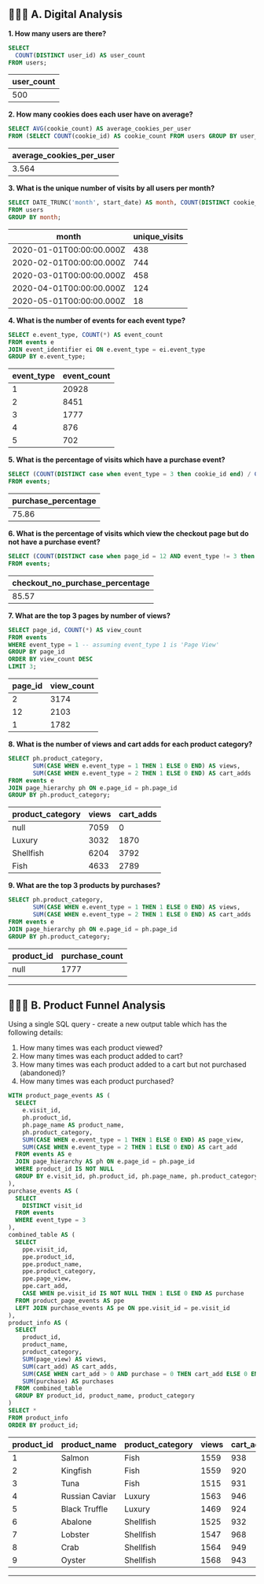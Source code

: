 ## 👩🏻‍💻 A. Digital Analysis

**1. How many users are there?**

````sql
SELECT 
  COUNT(DISTINCT user_id) AS user_count
FROM users;
````
| user_count 	|
|------------	|
| 500        	|

**2. How many cookies does each user have on average?**

````sql
SELECT AVG(cookie_count) AS average_cookies_per_user
FROM (SELECT COUNT(cookie_id) AS cookie_count FROM users GROUP BY user_id) AS subquery;
````

| average_cookies_per_user 	|
|------------	|
| 3.564        	|

**3. What is the unique number of visits by all users per month?**

````sql
SELECT DATE_TRUNC('month', start_date) AS month, COUNT(DISTINCT cookie_id) AS unique_visits
FROM users
GROUP BY month;
````

| month                    	| unique_visits 	|
|--------------------------	|---------------	|
| 2020-01-01T00:00:00.000Z 	| 438           	|
| 2020-02-01T00:00:00.000Z 	| 744           	|
| 2020-03-01T00:00:00.000Z 	| 458           	|
| 2020-04-01T00:00:00.000Z 	| 124           	|
| 2020-05-01T00:00:00.000Z 	| 18            	|

**4. What is the number of events for each event type?**

````sql
SELECT e.event_type, COUNT(*) AS event_count
FROM events e
JOIN event_identifier ei ON e.event_type = ei.event_type
GROUP BY e.event_type;
````

| event_type 	| event_count 	|
|------------	|-------------	|
| 1          	| 20928       	|
| 2          	| 8451        	|
| 3          	| 1777        	|
| 4          	| 876         	|
| 5          	| 702         	|

**5. What is the percentage of visits which have a purchase event?**

````sql
SELECT (COUNT(DISTINCT case when event_type = 3 then cookie_id end) / COUNT(DISTINCT cookie_id)::float) * 100 AS purchase_percentage
FROM events;
````

| purchase_percentage                    	| 
|--------------------------	|
| 75.86 	| 

**6. What is the percentage of visits which view the checkout page but do not have a purchase event?**

````sql
SELECT (COUNT(DISTINCT case when page_id = 12 AND event_type != 3 then cookie_id end) / COUNT(DISTINCT cookie_id)::float) * 100 AS checkout_no_purchase_percentage
FROM events;
````

| checkout_no_purchase_percentage                    	| 
|--------------------------	|
| 85.57 	| 

**7. What are the top 3 pages by number of views?**

````sql
SELECT page_id, COUNT(*) AS view_count
FROM events
WHERE event_type = 1 -- assuming event_type 1 is 'Page View'
GROUP BY page_id
ORDER BY view_count DESC
LIMIT 3;
````
| page_id 	| view_count 	|
|---------	|------------	|
| 2       	| 3174       	|
| 12      	| 2103       	|
| 1       	| 1782       	|

**8. What is the number of views and cart adds for each product category?**

````sql
SELECT ph.product_category, 
       SUM(CASE WHEN e.event_type = 1 THEN 1 ELSE 0 END) AS views,
       SUM(CASE WHEN e.event_type = 2 THEN 1 ELSE 0 END) AS cart_adds
FROM events e
JOIN page_hierarchy ph ON e.page_id = ph.page_id
GROUP BY ph.product_category;
````

| product_category 	| views 	| cart_adds 	|
|------------------	|-------	|-----------	|
| null             	| 7059  	| 0         	|
| Luxury           	| 3032  	| 1870      	|
| Shellfish        	| 6204  	| 3792      	|
| Fish             	| 4633  	| 2789      	|

**9. What are the top 3 products by purchases?**

````sql
SELECT ph.product_category, 
       SUM(CASE WHEN e.event_type = 1 THEN 1 ELSE 0 END) AS views,
       SUM(CASE WHEN e.event_type = 2 THEN 1 ELSE 0 END) AS cart_adds
FROM events e
JOIN page_hierarchy ph ON e.page_id = ph.page_id
GROUP BY ph.product_category;
````

| product_id 	| purchase_count 	|
|------------------	|-------	|
| null             	| 1777  	| 

***

## 👩🏻‍💻 B. Product Funnel Analysis

Using a single SQL query - create a new output table which has the following details:

1. How many times was each product viewed?
2. How many times was each product added to cart?
3. How many times was each product added to a cart but not purchased (abandoned)?
4. How many times was each product purchased?

```sql
WITH product_page_events AS (
  SELECT 
    e.visit_id,
    ph.product_id,
    ph.page_name AS product_name,
    ph.product_category,
    SUM(CASE WHEN e.event_type = 1 THEN 1 ELSE 0 END) AS page_view,
    SUM(CASE WHEN e.event_type = 2 THEN 1 ELSE 0 END) AS cart_add
  FROM events AS e
  JOIN page_hierarchy AS ph ON e.page_id = ph.page_id
  WHERE product_id IS NOT NULL
  GROUP BY e.visit_id, ph.product_id, ph.page_name, ph.product_category
),
purchase_events AS (
  SELECT 
    DISTINCT visit_id
  FROM events
  WHERE event_type = 3
),
combined_table AS (
  SELECT 
    ppe.visit_id, 
    ppe.product_id, 
    ppe.product_name, 
    ppe.product_category, 
    ppe.page_view, 
    ppe.cart_add,
    CASE WHEN pe.visit_id IS NOT NULL THEN 1 ELSE 0 END AS purchase
  FROM product_page_events AS ppe
  LEFT JOIN purchase_events AS pe ON ppe.visit_id = pe.visit_id
),
product_info AS (
  SELECT 
    product_id,
    product_name, 
    product_category, 
    SUM(page_view) AS views,
    SUM(cart_add) AS cart_adds, 
    SUM(CASE WHEN cart_add > 0 AND purchase = 0 THEN cart_add ELSE 0 END) AS abandoned,
    SUM(purchase) AS purchases
  FROM combined_table
  GROUP BY product_id, product_name, product_category
)
SELECT *
FROM product_info
ORDER BY product_id;

```
| product_id 	| product_name   	| product_category 	| views 	| cart_adds 	| abandoned 	| purchases 	|
|------------	|----------------	|------------------	|-------	|-----------	|-----------	|-----------	|
| 1          	| Salmon         	| Fish             	| 1559  	| 938       	| 227       	| 1094      	|
| 2          	| Kingfish       	| Fish             	| 1559  	| 920       	| 213       	| 1106      	|
| 3          	| Tuna           	| Fish             	| 1515  	| 931       	| 234       	| 1058      	|
| 4          	| Russian Caviar 	| Luxury           	| 1563  	| 946       	| 249       	| 1088      	|
| 5          	| Black Truffle  	| Luxury           	| 1469  	| 924       	| 217       	| 1045      	|
| 6          	| Abalone        	| Shellfish        	| 1525  	| 932       	| 233       	| 1085      	|
| 7          	| Lobster        	| Shellfish        	| 1547  	| 968       	| 214       	| 1113      	|
| 8          	| Crab           	| Shellfish        	| 1564  	| 949       	| 230       	| 1108      	|
| 9          	| Oyster         	| Shellfish        	| 1568  	| 943       	| 217       	| 1136      	|
***

